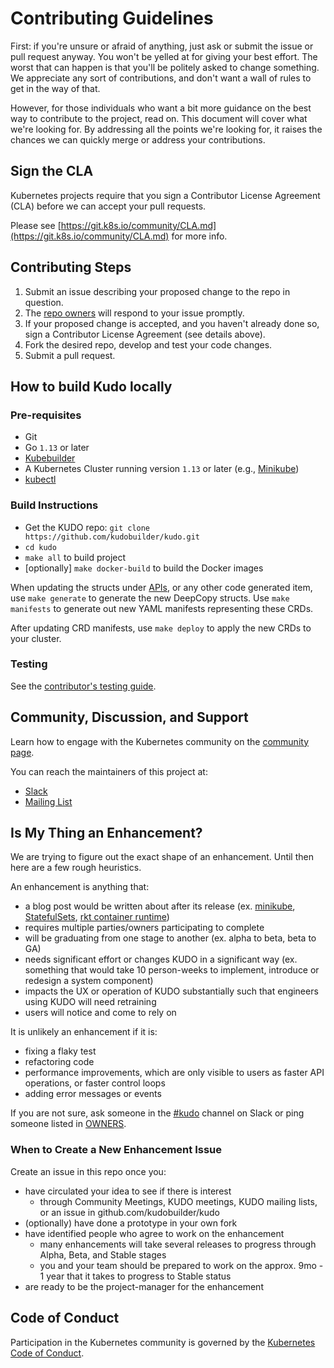 # Contributing Guidelines

First: if you're unsure or afraid of anything, just ask or submit the issue or pull request anyway. You won't be yelled at for giving your best effort. The worst that can happen is that you'll be politely asked to change something. We appreciate any sort of contributions, and don't want a wall of rules to get in the way of that.

However, for those individuals who want a bit more guidance on the best way to contribute to the project, read on. This document will cover what we're looking for. By addressing all the points we're looking for, it raises the chances we can quickly merge or address your contributions.

## Sign the CLA

Kubernetes projects require that you sign a Contributor License Agreement (CLA) before we can accept your pull requests.

Please see [https://git.k8s.io/community/CLA.md](https://git.k8s.io/community/CLA.md) for more info.

## Contributing Steps

1. Submit an issue describing your proposed change to the repo in question.
2. The [repo owners](https://github.com/kudobuilder/kudo/blob/master/OWNERS) will respond to your issue promptly.
3. If your proposed change is accepted, and you haven't already done so, sign a Contributor License Agreement (see details above).
4. Fork the desired repo, develop and test your code changes.
5. Submit a pull request.

## How to build Kudo locally

### Pre-requisites

- Git
- Go `1.13` or later
- [Kubebuilder](https://book.kubebuilder.io/getting_started/installation_and_setup.html)
- A Kubernetes Cluster running version `1.13` or later (e.g., [Minikube](https://kubernetes.io/docs/tasks/tools/install-minikube/))
- [kubectl](https://kubernetes.io/docs/tasks/tools/install-kubectl/)

### Build Instructions

- Get the KUDO repo: `git clone https://github.com/kudobuilder/kudo.git`
- `cd kudo`
- `make all` to build project
- [optionally] `make docker-build` to build the Docker images

When updating the structs under [APIs](https://github.com/kudobuilder/kudo/blob/master/pkg/apis/), or any other code generated item, use `make generate` to generate the new DeepCopy structs. Use `make manifests` to generate out new YAML manifests representing these CRDs.

After updating CRD manifests, use `make deploy` to apply the new CRDs to your cluster.

### Testing

See the [contributor's testing guide](https://github.com/kudobuilder/kudo/blob/master/test/README.md).

## Community, Discussion, and Support

Learn how to engage with the Kubernetes community on the [community page](https://kudo.dev/community/).

You can reach the maintainers of this project at:

- [Slack](https://kubernetes.slack.com/messages/kudo/)
- [Mailing List](https://groups.google.com/d/forum/kudobuilder)

## Is My Thing an Enhancement?

We are trying to figure out the exact shape of an enhancement. Until then here are a few rough heuristics.

An enhancement is anything that:

- a blog post would be written about after its release (ex. [minikube](https://kubernetes.io/blog/2016/07/minikube-easily-run-kubernetes-locally/), [StatefulSets](https://kubernetes.io/blog/2016/07/thousand-instances-of-cassandra-using-kubernetes-pet-set/), [rkt container runtime](https://kubernetes.io/blog/2016/07/rktnetes-brings-rkt-container-engine-to-kubernetes/))
- requires multiple parties/owners participating to complete
- will be graduating from one stage to another (ex. alpha to beta, beta to GA)
- needs significant effort or changes KUDO in a significant way (ex. something that would take 10 person-weeks to implement, introduce or redesign a system component)
- impacts the UX or operation of KUDO substantially such that engineers using KUDO will need retraining
- users will notice and come to rely on

It is unlikely an enhancement if it is:

- fixing a flaky test
- refactoring code
- performance improvements, which are only visible to users as faster API operations, or faster control loops
- adding error messages or events

If you are not sure, ask someone in the [#kudo](https://kubernetes.slack.com/messages/kudo/) channel on Slack or ping someone listed in [OWNERS](https://github.com/kudobuilder/kudo/blob/master/OWNERS).

### When to Create a New Enhancement Issue

Create an issue in this repo once you:

- have circulated your idea to see if there is interest
   - through Community Meetings, KUDO meetings, KUDO mailing lists, or an issue in github.com/kudobuilder/kudo
- (optionally) have done a prototype in your own fork
- have identified people who agree to work on the enhancement
  - many enhancements will take several releases to progress through Alpha, Beta, and Stable stages
  - you and your team should be prepared to work on the approx. 9mo - 1 year that it takes to progress to Stable status
- are ready to be the project-manager for the enhancement

## Code of Conduct

Participation in the Kubernetes community is governed by the [Kubernetes Code of Conduct](https://github.com/kudobuilder/kudo/blob/master/code-of-conduct.md).
